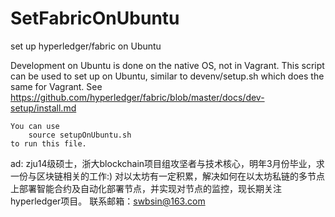 # SetFabricOnUbuntu
set up hyperledger/fabric on Ubuntu

Development on Ubuntu is done on the native OS, not in Vagrant. This script can be
used to set up on Ubuntu, similar to devenv/setup.sh which does the
same for Vagrant.
See https://github.com/hyperledger/fabric/blob/master/docs/dev-setup/install.md

```
You can use 
    source setupOnUbuntu.sh 
to run this file.
```









ad:
    zju14级硕士，浙大blockchain项目组攻坚者与技术核心，明年3月份毕业，求一份与区块链相关的工作:)
    对以太坊有一定积累，解决如何在以太坊私链的多节点上部署智能合约及自动化部署节点，并实现对节点的监控，现长期关注hyperledger项目。
    联系邮箱：swbsin@163.com
